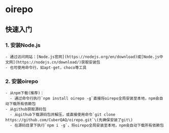 # oirepo
## 快速入门
### 1. 安装Node.js
    - 通过访问网站：[Node.js官网](https://nodejs.org/en/download)或[Node.js中文网](https://nodejs.cn/download/)获取安装包
    - 也可使用命令行，如apt-get，choco等工具
### 2. 安装oirepo
    - 从npm下载(推荐)：
      - 通过命令行执行`npm install oirepo -g`直接将oirepo全局安装至本地，npm会自动下载所有依赖包
    - 从github获取源码包
      - 从github下载源码包并解压，或直接使用命令`git clone https://github.com/CuberQAQ/oirepo.git`\(先确保安装了git\)
      - 在源码目录下执行`npm i -g`，将oirepo全局安装至本地，npm会自动下载所有依赖包
